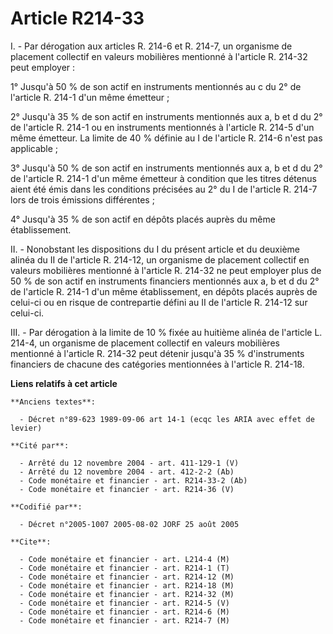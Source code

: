 # Article R214-33

I. - Par dérogation aux articles R. 214-6 et R. 214-7, un organisme de placement collectif en valeurs mobilières mentionné à
l'article R. 214-32 peut employer :

1° Jusqu'à 50 % de son actif en instruments mentionnés au c du 2° de l'article R. 214-1 d'un même émetteur ;

2° Jusqu'à 35 % de son actif en instruments mentionnés aux a, b et d du 2° de l'article R. 214-1 ou en instruments mentionnés
à l'article R. 214-5 d'un même émetteur. La limite de 40 % définie au I de l'article R. 214-6 n'est pas applicable ;

3° Jusqu'à 50 % de son actif en instruments mentionnés aux a, b et d du 2° de l'article R. 214-1 d'un même émetteur à
condition que les titres détenus aient été émis dans les conditions précisées au 2° du I de l'article R. 214-7 lors de trois
émissions différentes ;

4° Jusqu'à 35 % de son actif en dépôts placés auprès du même établissement.

II. - Nonobstant les dispositions du I du présent article et du deuxième alinéa du II de l'article R. 214-12, un organisme de
placement collectif en valeurs mobilières mentionné à l'article R. 214-32 ne peut employer plus de 50 % de son actif en
instruments financiers mentionnés aux a, b et d du 2° de l'article R. 214-1 d'un même établissement, en dépôts placés auprès
de celui-ci ou en risque de contrepartie défini au II de l'article R. 214-12 sur celui-ci.

III. - Par dérogation à la limite de 10 % fixée au huitième alinéa de l'article L. 214-4, un organisme de placement collectif
en valeurs mobilières mentionné à l'article R. 214-32 peut détenir jusqu'à 35 % d'instruments financiers de chacune des
catégories mentionnées à l'article R. 214-18.

**Liens relatifs à cet article**

	**Anciens textes**:

	  - Décret n°89-623 1989-09-06 art 14-1 (ecqc les ARIA avec effet de levier)

	**Cité par**:

	  - Arrêté du 12 novembre 2004 - art. 411-129-1 (V)
	  - Arrêté du 12 novembre 2004 - art. 412-2-2 (Ab)
	  - Code monétaire et financier - art. R214-33-2 (Ab)
	  - Code monétaire et financier - art. R214-36 (V)

	**Codifié par**:

	  - Décret n°2005-1007 2005-08-02 JORF 25 août 2005

	**Cite**:

	  - Code monétaire et financier - art. L214-4 (M)
	  - Code monétaire et financier - art. R214-1 (T)
	  - Code monétaire et financier - art. R214-12 (M)
	  - Code monétaire et financier - art. R214-18 (M)
	  - Code monétaire et financier - art. R214-32 (M)
	  - Code monétaire et financier - art. R214-5 (V)
	  - Code monétaire et financier - art. R214-6 (M)
	  - Code monétaire et financier - art. R214-7 (M)
